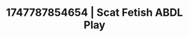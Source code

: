 ---
categories:
- Immersive passion
- Erotic AI content
- Sapphic desires
- Sultry voice
- Moonlit passion
image: /assets/images/1747787854654.jpg
layout: post
seo:
  description: Featured content with sensual ABDL Play, Scat Fetish. HD images available.
  keywords: ABDL Play, Scat Fetish
  og_image: /assets/images/1747787854654.jpg
  schema_type: VisualArtwork
tags:
- '#1747787854654'
- Scat Fetish
- ABDL Play
title: 1747787854654 | Scat Fetish ABDL Play
---